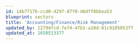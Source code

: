 ```yaml
---
id: 14b77176-ccd0-4297-87f0-d6dff0bbea53
blueprint: sectors
title: 'Accounting/Finance/Risk Management'
updated_by: 12794fcd-7e74-47b1-a10d-81c9105053f7
updated_at: 1650513377
---
```

